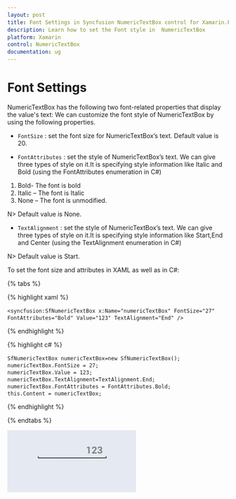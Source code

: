 ```yaml
---
layout: post
title: Font Settings in Syncfusion NumericTextBox control for Xamarin.Forms
description: Learn how to set the Font style in  NumericTextBox
platform: Xamarin
control: NumericTextBox
documentation: ug
---
```

# Font Settings

NumericTextBox has the following two font-related properties that display the value's text:
We can customize the font style of NumericTextBox by using the following properties.

* `FontSize` : set the font size for NumericTextBox’s text. Default value is 20.

* `FontAttributes` : set the style of NumericTextBox’s text. We can give three types of style on it.It is specifying style information like Italic and Bold (using the FontAttributes enumeration in C#)

1. Bold- The font is bold
2. Italic – The font is Italic
3. None – The font is unmodified.

N> Default value is None.

* `TextAlignment` : set the style of NumericTextBox’s text. We can give three types of style on it.It is specifying style information like Start,End and Center (using the TextAlignment enumeration in C#)

N> Default value is Start.

To set the font size and attributes in XAML as well as in C#:

{% tabs %}

{% highlight xaml %}

	<syncfusion:SfNumericTextBox x:Name="numericTextBox" FontSize="27" FontAttributes="Bold" Value="123" TextAlignment="End" />
	
{% endhighlight %}

{% highlight c# %}

    SfNumericTextBox numericTextBox=new SfNumericTextBox();
	numericTextBox.FontSize = 27;
	numericTextBox.Value = 123;
	numericTextBox.TextAlignment=TextAlignment.End;
	numericTextBox.FontAttributes = FontAttributes.Bold;
	this.Content = numericTextBox;

{% endhighlight %}

{% endtabs %}

![](images/textformatend.png)
